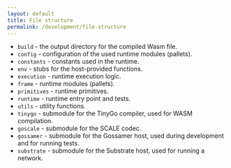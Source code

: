 ```yaml
---
layout: default
title: File structure
permalink: /development/file-structure
---
```


* `build` - the output directory for the compiled Wasm file.
* `config` - configuration of the used runtime modules (pallets).
* `constants` - constants used in the runtime.
* `env` - stubs for the host-provided functions.
* `execution` - runtime execution logic.
* `frame` - runtime modules (pallets).
* `primitives` - runtime primitives.
* `runtime` - runtime entry point and tests.
* `utils` - utility functions.
* `tinygo` - submodule for the TinyGo compiler, used for WASM compilation.
* `goscale` - submodule for the SCALE codec.
* `gossamer` - submodule for the Gossamer host, used during development and for running tests.
* `substrate` - submodule for the Substrate host, used for running a network.